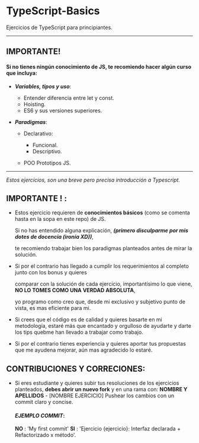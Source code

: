 # TypeScript-Basics

Ejercicios de TypeScript para principiantes.

------------------------

## IMPORTANTE!

#### Si no tienes ningún conocimiento de JS, te recomiendo hacer algún curso que incluya:

* _**Variables, tipos y uso**_:

    * Entender diferencia entre let y const.
    * Hoisting.
    * ES6 y sus versiones superiores.
* _**Paradigmas**_:

    * Declarativo:
        * Funcional.
        * Descriptivo.

    * POO Prototipos JS.

------------------------

*Estos ejercicios, son una breve pero precisa introducción a Typescript.*

## IMPORTANTE ! :

* Estos ejercicio requieren de **conocimientos básicos** (como se comenta hasta en la sopa en este repo) de JS.

  Si no has entendido alguna explicación, ***(primero disculparme por mis dotes de docencia (ironía XD))***,

  te recomiendo trabajar bien los paradigmas planteados antes de mirar la solución.


* Si por el contrario has llegado a cumplir los requerimientos al completo junto con los bonus y quieres

  comparar con la solución de cada ejercicio, importantísimo lo que viene, **NO LO TOMES COMO UNA VERDAD ABSOLUTA**,

  yo programo como creo que, desde mi exclusivo y subjetivo punto de vista, es mas eficiente para mi.


* Si crees que el código es de calidad y quieres basarte en mi metodología, estaré más que encantado y orgulloso de
ayudarte y darte los tips quebme han llevado a trabajar como trabajo.

* Si por el contrario tienes experiencia y quieres aportar
tus propuestas que me ayudena mejorar,
aún mas agradecido lo estaré.

## CONTRIBUCIONES Y CORRECIONES:

* Si eres estudiante y quieres subir tus resoluciones de los ejercicios
planteados, **debes abrir un nuevo fork** y en una rama con:
**NOMBRE Y APELLIDOS** - [NOMBRE EJERCICIO]
  Pushear los cambios con un commit claro y concise.

  #### *EJEMPLO COMMIT*:
  **NO** : 'My first commit'
  **SI** : 'Ejercicio {ejercicio}:
            Interfaz declarada + Refactorizado x método'.
